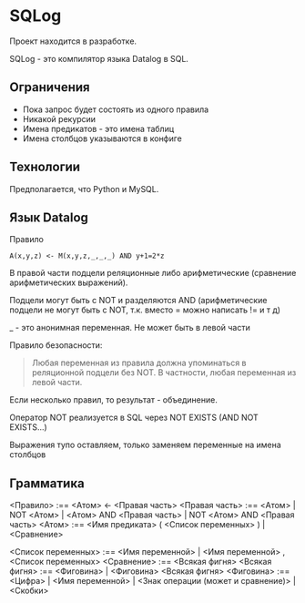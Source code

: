 SQLog
=========
Проект находится в разработке.

SQLog - это компилятор языка Datalog в SQL.

Ограничения
----
  - Пока запрос будет состоять из одного правила
  - Никакой рекурсии
  - Имена предикатов - это имена таблиц
  - Имена столбцов указываются в конфиге

Технологии
----
Предполагается, что Python и MySQL.

Язык Datalog
----
Правило

    A(x,y,z) <- M(x,y,z,_,_,_) AND y+1=2*z
    
В правой части подцели реляционные либо арифметические (сравнение арифметических выражений).

Подцели могут быть с NOT и разделяются AND (арифметические подцели не могут быть с NOT, т.к. вместо = можно написать != и т д)

_ - это анонимная переменная. Не может быть в левой части

Правило безопасности:

> Любая переменная из правила должна упоминаться в реляционной подцели без NOT. В частности, любая переменная из левой части.

Если несколько правил, то результат - объединение.

Оператор NOT реализуется в SQL через NOT EXISTS (AND NOT EXISTS...)

Выражения тупо оставляем, только заменяем переменные на имена столбцов

Грамматика
----

<Правило> :== <Атом> <- <Правая часть>
<Правая часть> :== <Aтом> | NOT <Атом> | <Aтом> AND <Правая часть> | NOT <Атом> AND <Правая часть>
<Атом> :== <Имя предиката> ( <Список переменных> ) | <Сравнение>

<Список переменных> :== <Имя переменной> | <Имя переменной> , <Список переменных>
<Сравнение> :== <Всякая фигня>
<Всякая фигня> :== <Фиговина> | <Фиговина> <Всякая фигня>
<Фиговина> :== <Цифра> |  <Имя переменной> | <Знак операции (может и сравнение)> | <Скобки>